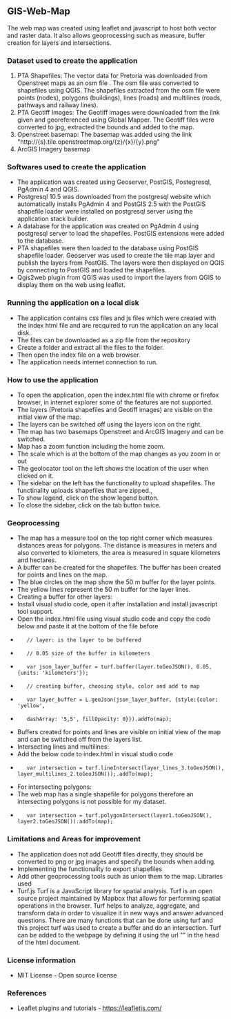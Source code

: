 ## GIS-Web-Map
The web map was created using leaflet and javascript to host both vector and raster data. It also allows geoprocessing such as measure, buffer creation for layers and intersections.

### Dataset used to create the application
1. PTA Shapefiles:
The vector data for Pretoria was downloaded from Openstreet maps as an osm file .
The osm file was converted to shapefiles using QGIS.
The shapefiles extracted from the osm file were points (nodes), polygons (buildings), lines (roads) and multilines (roads, pathways and railway lines).
2. PTA Geotiff Images:
The Geotiff images were downloaded from the link given and georeferenced using Global Mapper. 
The Geotiff files were converted to jpg, extracted the bounds and added to the map.
3. Openstreet basemap:
The basemap was added using the link "http://{s}.tile.openstreetmap.org/{z}/{x}/{y}.png"
4. ArcGIS Imagery basemap

### Softwares used to create the application
* The application was created using Geoserver, PostGIS, Postegresql, PgAdmin 4 and QGIS.
* Postgresql 10.5 was downloaded from the postgresql website which automatically installs PgAdmin 4 and PostGIS 2.5 with the PostGIS shapefile loader were installed on postgresql server using the application stack builder. 
* A database for the application was created on PgAdmin 4 using postgresql server to load the shapefiles. PostGIS extensions were added to the database. 
* PTA shapefiles were then loaded to the database using PostGIS shapefile loader. Geoserver was used to create the tile map layer and publish the layers from PostGIS. The layers were then displayed on QGIS by connecting to PostGIS and loaded the shapefiles.
* Qgis2web plugin from QGIS was used to import the layers from QGIS to display them on the web using leaflet.

### Running the application on a local disk
* The application contains css files and js files which were created with the index html file and are recquired to run the application on any local disk. 
* The files can be downloaded as a zip file from the repository
* Create a folder and extract all the files to the folder.
* Then open the index file on a web browser.
* The application needs internet connection to run.

### How to use the application
* To open the application, open the index.html file with chrome or firefox browser, in internet explorer some of the features are not supported.
* The layers (Pretoria shapefiles and Geotiff images) are visible on the initial view of the map.
* The layers can be switched off using the layers icon on the right.
* The map has two basemaps Openstreet and ArcGIS Imagery and can be switched.
* Map has a zoom function including the home zoom.
* The scale which is at the bottom of the map changes as you zoom in or out
* The geolocator tool on the left shows the location of the user when clicked on it.
* The sidebar on the left has the functionality to upload shapefiles. The functinality uploads shapefiles that are zipped., 
* To show legend, click on the show legend button.
* To close the sidebar, click on the tab button twice.

### Geoprocessing
* The map has a measure tool on the top right corner which measures distances areas for polygons. The distance is measures in meters and also converted to kilometers, the area is measured in square kilometers and hectares.
* A buffer can be created for the shapefiles. The buffer has been created for points and lines on the map. 
* The blue circles on the map show the 50 m buffer for the layer points.
* The yellow lines represent the 50 m buffer for the layer lines. 
* Creating a buffer for other layers:
* Install visual studio code, open it after installation and install javascript tool support.
* Open the index.html file using visual studio code and copy the code below and paste it at the bottom of the file before </script> 
*        // layer: is the layer to be buffered
*        // 0.05 size of the buffer in kilometers
*        var json_layer_buffer = turf.buffer(layer.toGeoJSON(), 0.05, {units: 'kilometers'}); 
*        // creating buffer, choosing style, color and add to map
*        var layer_buffer = L.geoJson(json_layer_buffer, {style:{color: 'yellow',
*        dashArray: '5,5', fillOpacity: 0}}).addTo(map);
* Buffers created for points and lines are visible on initial view of the map and can be switched off from the layers list.
* Intersecting lines and multilines: 
* Add the below code to index.html in visual studio code
*        var intersection = turf.lineIntersect(layer_lines_3.toGeoJSON(), layer_multilines_2.toGeoJSON());.addTo(map);
* For intersecting polygons: 
* The web map has a single shapefile for polygons therefore an intersecting polygons is not possible for my dataset.
*        var intersection = turf.polygonIntersect(layer1.toGeoJSON(), layer2.toGeoJSON()).addTo(map);

### Limitations and Areas for improvement
* The application does not add Geotiff files directly, they should be converted to png or jpg images and specify the bounds when adding.
* Implementing the functionality to export shapefiles
* Add other geoprocessing tools such as union 
 them to the map.
Libraries used
* Turf.js
Turf is a JavaScript library for spatial analysis.  Turf is an open source project maintained by Mapbox that allows for performing spatial operations in the browser. Turf helps to analyze, aggregate, and transform data in order to visualize it in new ways and answer advanced questions. There are many functions that can be done using turf and this project turf was used to create a buffer and do an intersection. Turf can be added to the webpage by defining it using the url "<script src='https://npmcdn.com/@turf/turf/turf.min.js'></script>" in the head of the html document.

### License information
* MIT License - Open source license

### References
* Leaflet plugins and tutorials - https://leafletjs.com/



